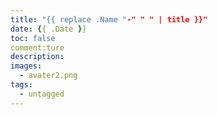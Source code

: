 ```yaml
---
title: "{{ replace .Name "-" " " | title }}"
date: {{ .Date }}
toc: false
comment:ture
description:
images: 
  - avater2.png
tags: 
  - untagged
---
```


